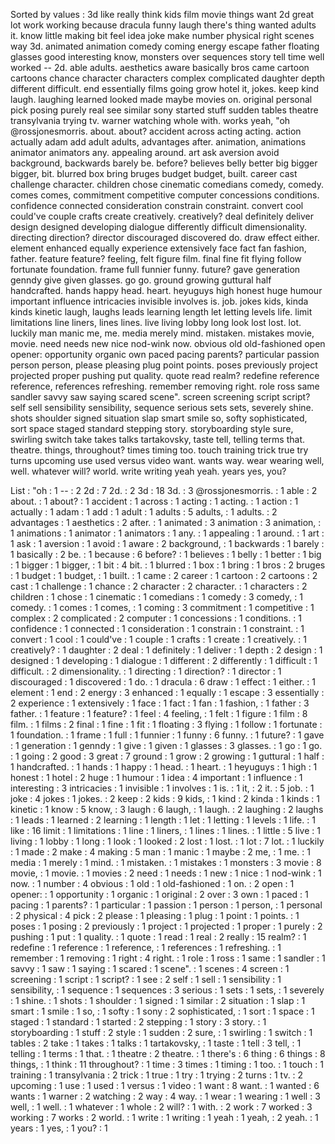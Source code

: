 Sorted by values :
3d like really think kids film movie things want 2d great lot work working because dracula funny laugh there's thing wanted adults it. know little making bit feel idea joke make number physical right scenes way 3d. animated animation comedy coming energy escape father floating glasses good interesting know, monsters over sequences story tell time well worked -- 2d. able adults. aesthetics aware basically bros came cartoon cartoons chance character characters complex complicated daughter depth different difficult. end essentially films going grow hotel it, jokes. keep kind laugh. laughing learned looked made maybe movies on. original personal pick posing purely real see similar sony started stuff sudden tables theatre transylvania trying tv. warner watching whole with. works yeah, "oh @rossjonesmorris. about. about? accident across acting acting. action actually adam add adult adults, advantages after. animation, animations animator animators any. appealing around. art ask aversion avoid background, backwards barely be. before? believes belly better big bigger bigger, bit. blurred box bring bruges budget budget, built. career cast challenge character. children chose cinematic comedians comedy, comedy. comes comes, commitment competitive computer concessions conditions. confidence connected consideration constrain constraint. convert cool could've couple crafts create creatively. creatively? deal definitely deliver design designed developing dialogue differently difficult dimensionality. directing direction? director discouraged discovered do. draw effect either. element enhanced equally experience extensively face fact fan fashion, father. feature feature? feeling, felt figure film. final fine fit flying follow fortunate foundation. frame full funnier funny. future? gave generation genndy give given glasses. go go. ground growing guttural half handcrafted. hands happy head. heart. heyuguys high honest huge humour important influence intricacies invisible involves is. job. jokes kids, kinda kinds kinetic laugh, laughs leads learning length let letting levels life. limit limitations line liners, lines lines. live living lobby long look lost lost. lot. luckily man manic me, me. media merely mind. mistaken. mistakes movie, movie. need needs new nice nod-wink now. obvious old old-fashioned open opener: opportunity organic own paced pacing parents? particular passion person person, please pleasing plug point points. poses previously project projected proper pushing put quality. quote read realm? redefine reference reference, references refreshing. remember removing right. role ross same sandler savvy saw saying scared scene". screen screening script script? self sell sensibility sensibility, sequence serious sets sets, severely shine. shots shoulder signed situation slap smart smile so, softy sophisticated, sort space staged standard stepping story. storyboarding style sure, swirling switch take takes talks tartakovsky, taste tell, telling terms that. theatre. things, throughout? times timing too. touch training trick true try turns upcoming use used versus video want. wants way. wear wearing well, well. whatever will? world. write writing yeah yeah. years yes, you? 

List :
"oh : 1
-- : 2
2d : 7
2d. : 2
3d : 18
3d. : 3
@rossjonesmorris. : 1
able : 2
about. : 1
about? : 1
accident : 1
across : 1
acting : 1
acting. : 1
action : 1
actually : 1
adam : 1
add : 1
adult : 1
adults : 5
adults, : 1
adults. : 2
advantages : 1
aesthetics : 2
after. : 1
animated : 3
animation : 3
animation, : 1
animations : 1
animator : 1
animators : 1
any. : 1
appealing : 1
around. : 1
art : 1
ask : 1
aversion : 1
avoid : 1
aware : 2
background, : 1
backwards : 1
barely : 1
basically : 2
be. : 1
because : 6
before? : 1
believes : 1
belly : 1
better : 1
big : 1
bigger : 1
bigger, : 1
bit : 4
bit. : 1
blurred : 1
box : 1
bring : 1
bros : 2
bruges : 1
budget : 1
budget, : 1
built. : 1
came : 2
career : 1
cartoon : 2
cartoons : 2
cast : 1
challenge : 1
chance : 2
character : 2
character. : 1
characters : 2
children : 1
chose : 1
cinematic : 1
comedians : 1
comedy : 3
comedy, : 1
comedy. : 1
comes : 1
comes, : 1
coming : 3
commitment : 1
competitive : 1
complex : 2
complicated : 2
computer : 1
concessions : 1
conditions. : 1
confidence : 1
connected : 1
consideration : 1
constrain : 1
constraint. : 1
convert : 1
cool : 1
could've : 1
couple : 1
crafts : 1
create : 1
creatively. : 1
creatively? : 1
daughter : 2
deal : 1
definitely : 1
deliver : 1
depth : 2
design : 1
designed : 1
developing : 1
dialogue : 1
different : 2
differently : 1
difficult : 1
difficult. : 2
dimensionality. : 1
directing : 1
direction? : 1
director : 1
discouraged : 1
discovered : 1
do. : 1
dracula : 6
draw : 1
effect : 1
either. : 1
element : 1
end : 2
energy : 3
enhanced : 1
equally : 1
escape : 3
essentially : 2
experience : 1
extensively : 1
face : 1
fact : 1
fan : 1
fashion, : 1
father : 3
father. : 1
feature : 1
feature? : 1
feel : 4
feeling, : 1
felt : 1
figure : 1
film : 8
film. : 1
films : 2
final : 1
fine : 1
fit : 1
floating : 3
flying : 1
follow : 1
fortunate : 1
foundation. : 1
frame : 1
full : 1
funnier : 1
funny : 6
funny. : 1
future? : 1
gave : 1
generation : 1
genndy : 1
give : 1
given : 1
glasses : 3
glasses. : 1
go : 1
go. : 1
going : 2
good : 3
great : 7
ground : 1
grow : 2
growing : 1
guttural : 1
half : 1
handcrafted. : 1
hands : 1
happy : 1
head. : 1
heart. : 1
heyuguys : 1
high : 1
honest : 1
hotel : 2
huge : 1
humour : 1
idea : 4
important : 1
influence : 1
interesting : 3
intricacies : 1
invisible : 1
involves : 1
is. : 1
it, : 2
it. : 5
job. : 1
joke : 4
jokes : 1
jokes. : 2
keep : 2
kids : 9
kids, : 1
kind : 2
kinda : 1
kinds : 1
kinetic : 1
know : 5
know, : 3
laugh : 6
laugh, : 1
laugh. : 2
laughing : 2
laughs : 1
leads : 1
learned : 2
learning : 1
length : 1
let : 1
letting : 1
levels : 1
life. : 1
like : 16
limit : 1
limitations : 1
line : 1
liners, : 1
lines : 1
lines. : 1
little : 5
live : 1
living : 1
lobby : 1
long : 1
look : 1
looked : 2
lost : 1
lost. : 1
lot : 7
lot. : 1
luckily : 1
made : 2
make : 4
making : 5
man : 1
manic : 1
maybe : 2
me, : 1
me. : 1
media : 1
merely : 1
mind. : 1
mistaken. : 1
mistakes : 1
monsters : 3
movie : 8
movie, : 1
movie. : 1
movies : 2
need : 1
needs : 1
new : 1
nice : 1
nod-wink : 1
now. : 1
number : 4
obvious : 1
old : 1
old-fashioned : 1
on. : 2
open : 1
opener: : 1
opportunity : 1
organic : 1
original : 2
over : 3
own : 1
paced : 1
pacing : 1
parents? : 1
particular : 1
passion : 1
person : 1
person, : 1
personal : 2
physical : 4
pick : 2
please : 1
pleasing : 1
plug : 1
point : 1
points. : 1
poses : 1
posing : 2
previously : 1
project : 1
projected : 1
proper : 1
purely : 2
pushing : 1
put : 1
quality. : 1
quote : 1
read : 1
real : 2
really : 15
realm? : 1
redefine : 1
reference : 1
reference, : 1
references : 1
refreshing. : 1
remember : 1
removing : 1
right : 4
right. : 1
role : 1
ross : 1
same : 1
sandler : 1
savvy : 1
saw : 1
saying : 1
scared : 1
scene". : 1
scenes : 4
screen : 1
screening : 1
script : 1
script? : 1
see : 2
self : 1
sell : 1
sensibility : 1
sensibility, : 1
sequence : 1
sequences : 3
serious : 1
sets : 1
sets, : 1
severely : 1
shine. : 1
shots : 1
shoulder : 1
signed : 1
similar : 2
situation : 1
slap : 1
smart : 1
smile : 1
so, : 1
softy : 1
sony : 2
sophisticated, : 1
sort : 1
space : 1
staged : 1
standard : 1
started : 2
stepping : 1
story : 3
story. : 1
storyboarding : 1
stuff : 2
style : 1
sudden : 2
sure, : 1
swirling : 1
switch : 1
tables : 2
take : 1
takes : 1
talks : 1
tartakovsky, : 1
taste : 1
tell : 3
tell, : 1
telling : 1
terms : 1
that. : 1
theatre : 2
theatre. : 1
there's : 6
thing : 6
things : 8
things, : 1
think : 11
throughout? : 1
time : 3
times : 1
timing : 1
too. : 1
touch : 1
training : 1
transylvania : 2
trick : 1
true : 1
try : 1
trying : 2
turns : 1
tv. : 2
upcoming : 1
use : 1
used : 1
versus : 1
video : 1
want : 8
want. : 1
wanted : 6
wants : 1
warner : 2
watching : 2
way : 4
way. : 1
wear : 1
wearing : 1
well : 3
well, : 1
well. : 1
whatever : 1
whole : 2
will? : 1
with. : 2
work : 7
worked : 3
working : 7
works : 2
world. : 1
write : 1
writing : 1
yeah : 1
yeah, : 2
yeah. : 1
years : 1
yes, : 1
you? : 1

